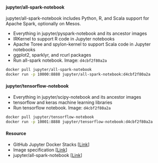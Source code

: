 #### jupyter/all-spark-notebook
jupyter/all-spark-notebook includes Python, R, and Scala support for Apache Spark, optionally on Mesos.
* Everything in jupyter/pyspark-notebook and its ancestor images
* IRKernel to support R code in Jupyter notebooks
* Apache Toree and spylon-kernel to support Scala code in Jupyter notebooks
* ggplot2, sparklyr, and rcurl packages
* Run all-spark notebook. Image: `d4cbf2f80a2a`
```bash
docker pull jupyter/all-spark-notebook
docker run -p 10000:8888 jupyter/all-spark-notebook:d4cbf2f80a2a
```

#### jupyter/tensorflow-notebook
* Everything in jupyter/scipy-notebook and its ancestor images
* tensorflow and keras machine learning libraries
* Run tensorflow notebook. Image: `d4cbf2f80a2a`
```bash
docker pull jupyter/tensorflow-notebook
docker run -p 10001:8888 jupyter/tensorflow-notebook:d4cbf2f80a2a
```

#### Resource
* GitHub Jupyter Docker Stacks [[Link](https://github.com/jupyter/docker-stacks)]
* Image specification [[Link](https://jupyter-docker-stacks.readthedocs.io/en/latest/using/selecting.html#jupyter-tensorflow-notebook)]
* jupyter/all-spark-notebook [[Link](https://hub.docker.com/r/jupyter/all-spark-notebook/tags)]
